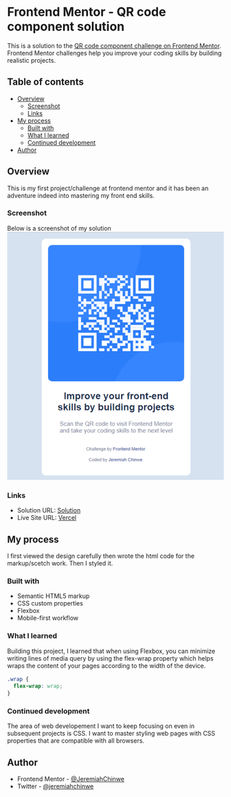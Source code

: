 # Frontend Mentor - QR code component solution

This is a solution to the [QR code component challenge on Frontend Mentor](https://www.frontendmentor.io/challenges/qr-code-component-iux_sIO_H). Frontend Mentor challenges help you improve your coding skills by building realistic projects. 

## Table of contents

- [Overview](#overview)
  - [Screenshot](#screenshot)
  - [Links](#links)
- [My process](#my-process)
  - [Built with](#built-with)
  - [What I learned](#what-i-learned)
  - [Continued development](#continued-development)
- [Author](#author)


## Overview

This is my first project/challenge at frontend mentor and it has been an adventure indeed into mastering my front end skills.

### Screenshot

Below is a screenshot of my solution
![screenshot](./images/qr_code_screentshot.png)


### Links

- Solution URL: [Solution](https://www.frontendmentor.io/solutions/responsive-qrcode-component-with-flexbox-oBd9DpOO6R)
- Live Site URL: [Vercel](https://qr-code-dun-theta.vercel.app/)

## My process

I first viewed the design carefully then wrote the html code for the markup/scetch work. Then I styled it.

### Built with

- Semantic HTML5 markup
- CSS custom properties
- Flexbox
- Mobile-first workflow

### What I learned

Building this project, I learned that when using Flexbox, you can minimize writing lines of media query by using the flex-wrap property which helps wraps the content of your pages according to the width of the device.

```css
.wrap {
  flex-wrap: wrap;
}
```

### Continued development

The area of web developement I want to keep focusing on even in subsequent projects is CSS. I want to master styling web pages with CSS properties that are compatible with all browsers.

## Author

- Frontend Mentor - [@JeremiahChinwe](https://www.frontendmentor.io/profile/JeremiahChinwe)
- Twitter - [@jeremiahchinwe](https://www.twitter.com/jeremiahchinwe)


